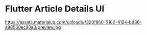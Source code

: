 # Flutter Article Details UI 

https://assets.materialup.com/uploads/f320f960-5160-4124-b986-a98560ec93a3/preview.jpg
